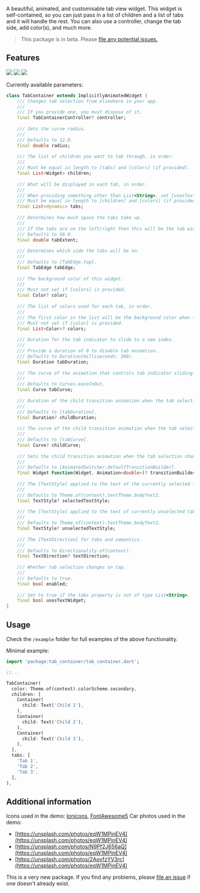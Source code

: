 A beautiful, animated, and customisable tab view widget.
This widget is self-contained, so you can just pass in a list of children and a list of tabs and it will handle the rest.
You can also use a controller, change the tab side, add color(s), and much more.

> This package is in beta. Please [file any potential issues.](https://github.com/sourcemain/tab_container/issues)

## Features

![](https://media.giphy.com/media/cEkR19IlJ4My225oGg/giphy.gif)
![](https://media.giphy.com/media/UlPs2jVLFEypV0KtwV/giphy.gif)
![](https://media.giphy.com/media/pCMsQiashXbfc6VZDg/giphy.gif)

Currently available parameters:
```dart
class TabContainer extends ImplicitlyAnimatedWidget {
    /// Changes tab selection from elsewhere in your app.
    ///
    /// If you provide one, you must dispose of it.
    final TabContainerController? controller;
  
    /// Sets the curve radius.
    ///
    /// Defaults to 12.0.
    final double radius;
  
    /// The list of children you want to tab through, in order.
    ///
    /// Must be equal in length to [tabs] and [colors] (if provided).
    final List<Widget> children;
  
    /// What will be displayed in each tab, in order.
    ///
    /// When providing something other than List<String>, set [usesTextWidget] to true.
    /// Must be equal in length to [children] and [colors] (if provided).
    final List<dynamic> tabs;
  
    /// Determines how much space the tabs take up.
    ///
    /// If the tabs are on the left/right then this will be the tab width, otherwise it will be the tab height.
    /// Defaults to 50.0.
    final double tabExtent;
  
    /// Determines which side the tabs will be on.
    ///
    /// Defaults to [TabEdge.top].
    final TabEdge tabEdge;
  
    /// The background color of this widget.
    ///
    /// Must not set if [colors] is provided.
    final Color? color;
  
    /// The list of colors used for each tab, in order.
    ///
    /// The first color in the list will be the background color when tab 1 is selected and so on.
    /// Must not set if [color] is provided.
    final List<Color>? colors;
  
    /// Duration for the tab indicator to slide to a new index.
    ///
    /// Provide a duration of 0 to disable tab animation.
    /// Defaults to Duration(milliseconds: 300).
    final Duration tabDuration;
  
    /// The curve of the animation that controls tab indicator sliding.
    ///
    /// Defaults to Curves.easeInOut.
    final Curve tabCurve;
  
    /// Duration of the child transition animation when the tab selection changes.
    ///
    /// Defaults to [tabDuration].
    final Duration? childDuration;
  
    /// The curve of the child transition animation when the tab selection changes.
    ///
    /// Defaults to [tabCurve].
    final Curve? childCurve;
  
    /// Sets the child transition animation when the tab selection changes.
    ///
    /// Defaults to [AnimatedSwitcher.defaultTransitionBuilder].
    final Widget Function(Widget, Animation<double>)? transitionBuilder;
  
    /// The [TextStyle] applied to the text of the currently selected tab if [usesTextWidget] is false.
    ///
    /// Defaults to Theme.of(context).textTheme.bodyText2.
    final TextStyle? selectedTextStyle;
  
    /// The [TextStyle] applied to the text of currently unselected tabs if [usesTextWidget] is false.
    ///
    /// Defaults to Theme.of(context).textTheme.bodyText2.
    final TextStyle? unselectedTextStyle;
  
    /// The [TextDirection] for tabs and semantics.
    ///
    /// Defaults to Directionality.of(context).
    final TextDirection? textDirection;
  
    /// Whether tab selection changes on tap.
    ///
    /// Defaults to true.
    final bool enabled;
  
    /// Set to true if the tabs property is not of type List<String>.
    final bool usesTextWidget;
}
```

## Usage

Check the `/example` folder for full examples of the above functionality.

Minimal example:

```dart
import 'package:tab_container/tab_container.dart';

//...

TabContainer(
  color: Theme.of(context).colorScheme.secondary,
  children: [
    Container(
      child: Text('Child 1'),
    ),
    Container(
      child: Text('Child 2'),
    ),
    Container(
      child: Text('Child 3'),
    ),
  ],
  tabs: [
    'Tab 1',
    'Tab 2',
    'Tab 3',
  ],
),
```

## Additional information

Icons used in the demo: [Ionicons](https://ionic.io/ionicons), [FontAwesome5](https://fontawesome.com/v5.15/icons?d=gallery&p=2&m=free)
Car photos used in the demo:
 - [https://unsplash.com/photos/eqW1MPinEV4](https://unsplash.com/photos/eqW1MPinEV4)
 - [https://unsplash.com/photos/N9Pf2J656aQ](https://unsplash.com/photos/eqW1MPinEV4)
 - [https://unsplash.com/photos/2AovfzYV3rc](https://unsplash.com/photos/eqW1MPinEV4)
 
This is a very new package. If you find any problems, please [file an issue](https://github.com/sourcemain/tab_container/issues) if one doesn't already exist.
